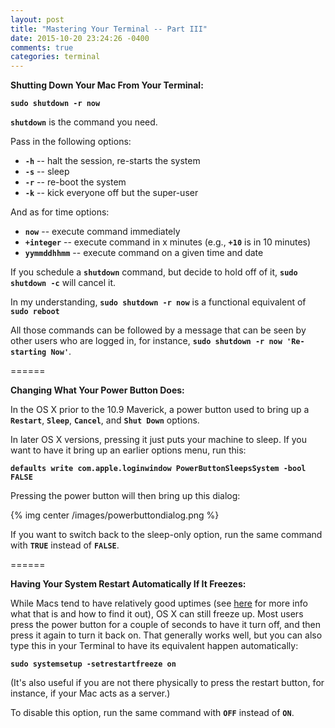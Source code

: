 ```yaml
---
layout: post
title: "Mastering Your Terminal -- Part III"
date: 2015-10-20 23:24:26 -0400
comments: true
categories: terminal
---
```


**Shutting Down Your Mac From Your Terminal:**

**`sudo shutdown -r now`**

**`shutdown`** is the command you need.

Pass in the following options:

* **`-h`** -- halt the session, re-starts the system 
* **`-s`** -- sleep
* **`-r`** -- re-boot the system
* **`-k`** -- kick everyone off but the super-user

And as for time options:

* **`now`** -- execute command immediately
* **`+integer`** -- execute command in x minutes (e.g., **`+10`** is in 10 minutes)
* **`yymmddhhmm`** -- execute command on a given time and date

If you schedule a **`shutdown`** command, but decide to hold off of it, **`sudo shutdown -c`** will cancel it.

In my understanding, **`sudo shutdown -r now`** is a functional equivalent of **`sudo reboot`**

All those commands can be followed by a message that can be seen by other users who are logged in, for instance, **`sudo shutdown -r now 'Re-starting Now'`**.

======

**Changing What Your Power Button Does:**

In the OS X prior to the 10.9 Maverick, a power button used to bring up a **`Restart`**, **`Sleep`**, **`Cancel`**, and **`Shut Down`** options.

In later OS X versions, pressing it just puts your machine to sleep. If you want to have it bring up an earlier options menu, run this:

**`defaults write com.apple.loginwindow PowerButtonSleepsSystem -bool FALSE`**

Pressing the power button will then bring up this dialog:

{% img center /images/powerbuttondialog.png %}

If you want to switch back to the sleep-only option, run the same command with **`TRUE`** instead of **`FALSE`**.

======

**Having Your System Restart Automatically If It Freezes:**

While Macs tend to have relatively good uptimes (see [here](http://annaershova.github.io/blog/2015/10/12/mac-uptime-and-reboot-stats/) for more info what that is and how to find it out), OS X can still freeze up. Most users press the power button for a couple of seconds to have it turn off, and then press it again to turn it back on. That generally works well, but you can also type this in your Terminal to have its equivalent happen automatically:

**`sudo systemsetup -setrestartfreeze on`**

(It's also useful if you are not there physically to press the restart button, for instance, if your Mac acts as a server.)

To disable this option, run the same command with **`OFF`** instead of **`ON`**.